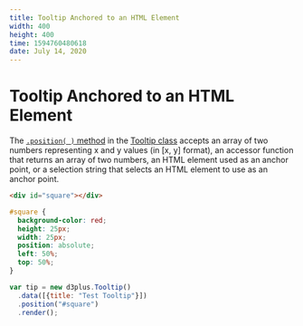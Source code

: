 ```yaml
---
title: Tooltip Anchored to an HTML Element
width: 400
height: 400
time: 1594760480618
date: July 14, 2020
---
```


[width]: 400
[height]: 400

# Tooltip Anchored to an HTML Element

The [`.position( )` method](https://d3plus.org/docs/#Tooltip.position) in the [Tooltip class](https://github.com/d3plus/d3plus-tooltip) accepts an array of two numbers representing x and y values (in [x, y] format), an accessor function that returns an array of two numbers, an HTML element used as an anchor point, or a selection string that selects an HTML element to use as an anchor point.

```html
<div id="square"></div>
```

```css
#square {
  background-color: red;
  height: 25px;
  width: 25px;
  position: absolute;
  left: 50%;
  top: 50%;
}
```

```js
var tip = new d3plus.Tooltip()
  .data([{title: "Test Tooltip"}])
  .position("#square")
  .render();
```
